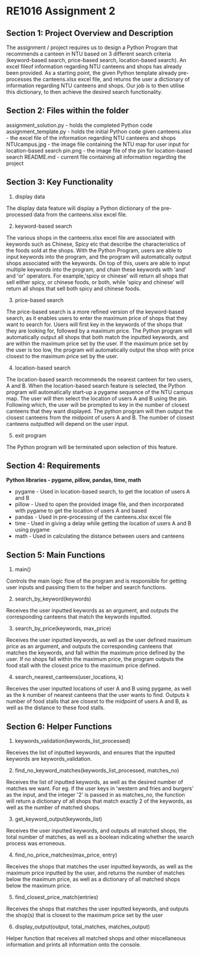 # RE1016 Assignment 2

## Section 1: Project Overview and Description
The assignment / project requires us to design a Python Program that recommends a canteen in NTU based on 3 different search criteria (keyword-based search, price-based search, location-based search). An excel fileof information regarding NTU canteens and shops has already been provided. As a starting point, the given Python template already pre-processes the canteens.xlsx excel file, and returns the user a dictionary of information regarding NTU canteens and shops. Our job is to then utilise this dictionary, to then achieve the desired search functionality.

## Section 2: Files within the folder
assignment_solution.py - holds the completed Python code
assignment_template.py - holds the initial Python code given
canteens.xlsx - the excel file of the information regarding NTU canteens and shops
NTUcampus.jpg - the image file containing the NTU map for user input for location-based search
pin.png - the image file of the pin for location-based search
README.md - current file containing all information regarding the project

## Section 3: Key Functionality
1. display data

The display data feature will display a Python dictionary of the pre-processed data from the canteens.xlsx excel file.

2. keyword-based search

The various shops in the canteens.xlsx excel file are associated with keywords such as Chinese, Spicy etc that describe the characteristics of the foods sold at the shops. With the Python Program, users are able to input keywords into the program, and the program will automatically output shops associated with the keywords. On top of this, users are able to input multiple keywords into the program, and chain these keywords with 'and' and 'or' operators. For example,'spicy or chinese' will return all shops that sell either spicy, or chinese foods, or both, while 'spicy and chinese' will return all shops that sell both spicy and chinese foods. 

3. price-based search

The price-based search is a more refined version of the keyword-based search, as it enables users to enter the maximum price of shops that they want to search for. Users will first key in the keywords of the shops that they are looking for, followed by a maximum price. The Python program will automatically output all shops that both match the inputted keywords, and are within the maximum price set by the user. If the maximum price set by the user is too low, the program will automatically output the shop with price closest to the maximum price set by the user.

4. location-based search

The location-based search recommends the nearest canteen for two users, A and B. When the location-based search feature is selected, the Python program will automatically start-up a pygame sequence of the NTU campus map. The user will then select the location of users A and B using the pin. Following which, the user will be prompted to key in the number of closest canteens that they want displayed. The python program will then output the closest canteens from the midpoint of users A and B. The number of closest canteens outputted will depend on the user input.

5. exit program

The Python program will be terminated upon selection of this feature.

## Section 4: Requirements
**Python libraries - pygame, pillow, pandas, time, math**
- pygame - Used in location-based search, to get the location of users A and B
- pillow - Used to open the provided image file, and then incorporated with pygame to get the location of users A and based
- pandas - Used in pre-processing of the canteens.xlsx excel file
- time - Used in giving a delay while getting the location of users A and B using pygame
- math - Used in calculating the distance between users and canteens

## Section 5: Main Functions
1. main()

Controls the main logic flow of the program and is responsible for getting user inputs and passing them to the helper and search functions.

2. search_by_keyword(keywords)

Receives the user inputted keywords as an argument, and outputs the corresponding canteens that match the keywords inputted.

3. search_by_price(keywords, max_price)

Receives the user inputted keywords, as well as the user defined maximum price as an argument, and outputs the corresponding canteens that matches the keywords, and fall within the maximum price defined by the user. If no shops fall within the maximum price, the program outputs the food stall with the closest price to the maximum price defined.

4. search_nearest_canteens(user_locations, k)

Receives the user inputted locations of user A and B using pygame, as well as the k number of nearest canteens that the user wants to find. Outputs k number of food stalls that are closest to the midpoint of users A and B, as well as the distance to these food stalls.

## Section 6: Helper Functions
1. keywords_validation(keywords_list_processed)

Receives the list of inputted keywords, and ensures that the inputted keywords are keywords_validation.

2. find_no_keyword_matches(keywords_list_processed, matches_no)

Receives the list of inputted keywords, as well as the desired number of matches we want. For eg. if the user keys in 'western and fries and burgers' as the input, and the integer '2' is passed in as matches_no, the function will return a dictionary of all shops that match exactly 2 of the keywords, as well as the number of matched shops.

3. get_keyword_output(keywords_list)

Receives the user inputted keywords, and outputs all matched shops, the total number of matches, as well as a boolean indicating whether the search process was erroneous.

4. find_no_price_matches(max_price, entry)

Receives the shops that matches the user inputted keywords, as well as the maximum price inputted by the user, and returns the number of matches below the maximum price, as well as a dictionary of all matched shops below the maximum price.

5. find_closest_price_match(entries)

Receives the shops that matches the user inputted keywords, and outputs the shop(s) that is closest to the maximum price set by the user

6. display_output(output, total_matches, matches_output)

Helper function that receives all matched shops and other miscellaneous information and prints all information onto the console.